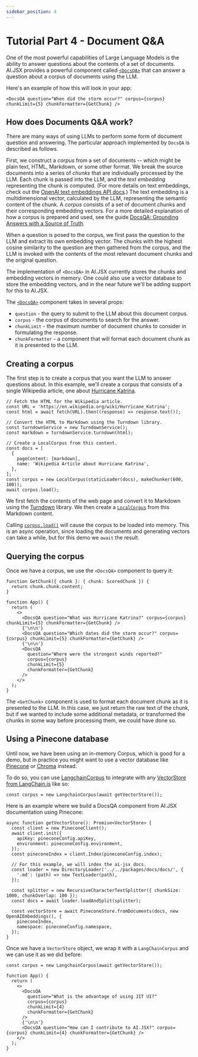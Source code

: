 ```yaml
---
sidebar_position: 4
---
```


# Tutorial Part 4 - Document Q&A

One of the most powerful capabilities of Large Language Models is the ability to
answer questions about the contents of a set of documents. AI.JSX provides a powerful
component called [`<DocsQA>`](../api/modules/batteries_docs#docsqa) that can answer a question about a corpus of documents
using the LLM.

Here's an example of how this will look in your app:

```tsx filename="packages/tutorial/src/docsqa.tsx"
<DocsQA question="When did the storm occur?" corpus={corpus} chunkLimit={5} chunkFormatter={GetChunk} />
```

## How does Documents Q&A work?

There are many ways of using LLMs to perform some form of document question and answering.
The particular approach implemented by `DocsQA` is described as follows.

First, we construct a _corpus_ from a set of documents -- which might be plain text, HTML,
Markdown, or some other format. We break the source documents into a series of _chunks_
that are individually processed by the LLM. Each chunk is passed into the LLM,
and the _text embedding_ representing the chunk is computed. (For more details on text
embeddings, check out the [OpenAI text embeddings API docs](https://platform.openai.com/docs/guides/embeddings).) The text embedding is a multidimensional vector, calculated by the LLM,
representing the semantic content of the chunk. A _corpus_ consists of a set of document chunks and their corresponding embedding vectors.
For a more detailed explanation of how a corpus is prepared and used, see the guide [DocsQA: Grounding Answers with a Source of Truth](https://docs.ai-jsx.com/guides/docsqa#overview).

When a question is posed to the corpus, we first pass the question to the LLM and extract
its own embedding vector. The chunks with the highest cosine similarity to the question
are then gathered from the corpus, and the LLM is invoked with the contents of the
most relevant document chunks and the original question.

The implementation of `<DocsQA>` in AI.JSX currently stores the chunks and embedding
vectors in memory. One could also use a vector database to store the embedding vectors, and
in the near future we'll be adding support for this to AI.JSX.

The [`<DocsQA>`](../api/modules/batteries_docs#docsqa) component takes in several props:

- `question` - the query to submit to the LLM about this document corpus.
- `corpus` - the corpus of documents to search for the answer.
- `chunkLimit` - the maximum number of document chunks to consider in formulating the response.
- `chunkFormatter` - a component that will format each document chunk as it is presented to the LLM.

## Creating a corpus

The first step is to create a corpus that you want the LLM to answer questions about.
In this example, we'll create a corpus that consists of a single
Wikipedia article, one about [Hurricane Katrina](https://en.wikipedia.org/wiki/Hurricane_Katrina).

```tsx filename="packages/tutorial/src/docsqa.tsx"
// Fetch the HTML for the Wikipedia article.
const URL = 'https://en.wikipedia.org/wiki/Hurricane_Katrina';
const html = await fetch(URL).then((response) => response.text());

// Convert the HTML to Markdown using the Turndown library.
const turndownService = new TurndownService();
const markdown = turndownService.turndown(html);

// Create a LocalCorpus from this content.
const docs = [
  {
    pageContent: [markdown],
    name: 'Wikipedia Article about Hurricane Katrina',
  },
];
const corpus = new LocalCorpus(staticLoader(docs), makeChunker(600, 100));
await corpus.load();
```

We first fetch the contents of the web page and convert it to Markdown using
the [Turndown](https://github.com/mixmark-io/turndown) library. We then create
a [`LocalCorpus`](../api/classes/batteries_docs.LocalCorpus) from this Markdown content.

Calling [`corpus.load()`](../api/classes/batteries_docs.LocalCorpus#load) will cause the corpus to be loaded into memory.
This is an async operation, since loading the documents and generating vectors
can take a while, but for this demo we `await` the result.

## Querying the corpus

Once we have a corpus, we use the `<DocsQA>` component to query it:

```tsx filename="packages/tutorial/src/docsqa.tsx"
function GetChunk({ chunk }: { chunk: ScoredChunk }) {
  return chunk.chunk.content;
}

function App() {
  return (
    <>
      <DocsQA question="What was Hurricane Katrina?" corpus={corpus} chunkLimit={5} chunkFormatter={GetChunk} />
      {'\n\n'}
      <DocsQA question="Which dates did the storm occur?" corpus={corpus} chunkLimit={5} chunkFormatter={GetChunk} />
      {'\n\n'}
      <DocsQA
        question="Where were the strongest winds reported?"
        corpus={corpus}
        chunkLimit={5}
        chunkFormatter={GetChunk}
      />
    </>
  );
}
```

The `<GetChunk>` component is used to format each document chunk as it is presented
to the LLM. In this case, we just return the raw text of the chunk, but if we wanted
to include some additional metadata, or transformed the chunks in some way before
processing them, we could have done so.

## Using a Pinecone database

Until now, we have been using an in-memory Corpus, which is good for a demo, but in practice you might want to use a vector database like [Pinecone](https://www.pinecone.io/) or [Chroma](https://www.trychroma.com/) instead.

To do so, you can use [LangchainCorpus](../api/classes/batteries_docs.LangChainCorpus) to integrate with any [VectorStore from LangChain.js](https://js.langchain.com/docs/modules/indexes/vector_stores/integrations/) like so:

```tsx
const corpus = new LangchainCorpus(await getVectorStore());
```

Here is an example where we build a DocsQA component from AI.JSX documentation using Pinecone:

```tsx
async function getVectorStore(): Promise<VectorStore> {
  const client = new PineconeClient();
  await client.init({
    apiKey: pineconeConfig.apiKey,
    environment: pineconeConfig.environment,
  });
  const pineconeIndex = client.Index(pineconeConfig.index);

  // For this example, we will index the ai-jsx docs.
  const loader = new DirectoryLoader('../../packages/docs/docs/', {
    '.md': (path) => new TextLoader(path),
  });

  const splitter = new RecursiveCharacterTextSplitter({ chunkSize: 1000, chunkOverlap: 100 });
  const docs = await loader.loadAndSplit(splitter);

  const vectorStore = await PineconeStore.fromDocuments(docs, new OpenAIEmbeddings(), {
    pineconeIndex,
    namespace: pineconeConfig.namespace,
  });
}
```

Once we have a `VectorStore` object, we wrap it with a `LangChainCorpus` and we can use it as we did before:

```tsx
const corpus = new LangchainCorpus(await getVectorStore());

function App() {
  return (
    <>
      <DocsQA
        question="What is the advantage of using JIT UI?"
        corpus={corpus}
        chunkLimit={4}
        chunkFormatter={GetChunk}
      />
      {'\n\n'}
      <DocsQA question="How can I contribute to AI.JSX?" corpus={corpus} chunkLimit={4} chunkFormatter={GetChunk} />
    </>
  );
}
```

<!-- Alternatively, [Fixie](https://www.fixie.ai) also provides a fully-managed Corpus solution you could drop in instead. -->
